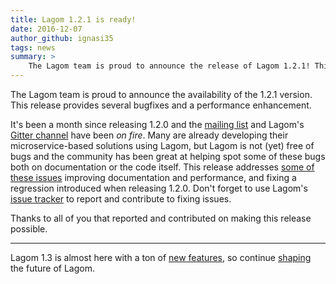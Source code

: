 ```yaml
---
title: Lagom 1.2.1 is ready!
date: 2016-12-07
author_github: ignasi35
tags: news
summary: >
    The Lagom team is proud to announce the release of Lagom 1.2.1! This is a minor release providing some bugfixes and also a performance enhancement.
---
```


The Lagom team is proud to announce the availability of the 1.2.1 version. This release provides several bugfixes and a performance enhancement.

It's been a month since releasing 1.2.0 and the [mailing list](https://github.com/lagom/lagom/issues) and Lagom's [Gitter channel](https://gitter.im/lagom/lagom) have been _on fire_. Many are already developing their microservice-based solutions using Lagom, but Lagom is not (yet) free of bugs and the community has been great at helping spot some of these bugs both on documentation or the code itself. This release addresses [some of these issues](https://github.com/lagom/lagom/milestone/5?closed=1) improving documentation and performance, and fixing a regression introduced when releasing 1.2.0. Don't forget to use Lagom's [issue tracker](https://github.com/lagom/lagom/issues) to report and contribute to fixing issues.

Thanks to all of you that reported and contributed on making this release possible.

---

Lagom 1.3 is almost here with a ton of [new features](https://github.com/lagom/lagom/milestone/4), so continue [shaping](/get-involved.html) the future of Lagom.
